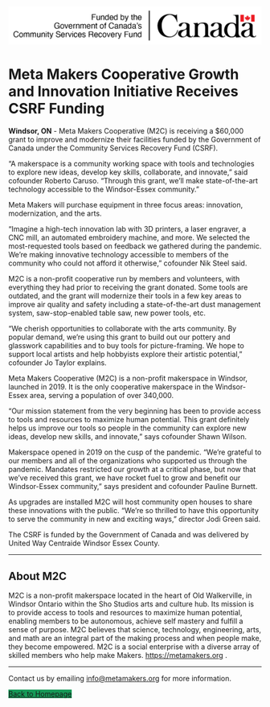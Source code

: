 ![Funded by CSRF](/assets/images/csrf-logo.png "Funded by the Government of Canada")

# Meta Makers Cooperative Growth and Innovation Initiative Receives CSRF Funding

**Windsor, ON** - Meta Makers Cooperative (M2C) is receiving a $60,000 grant to improve and modernize their facilities funded by the Government of Canada under the Community Services Recovery Fund (CSRF). 

“A makerspace is a community working space with tools and technologies to explore new ideas, develop key skills, collaborate, and innovate,” said cofounder Roberto Caruso. “Through this grant, we’ll make state-of-the-art technology accessible to the Windsor-Essex community.”

Meta Makers will purchase equipment in three focus areas: innovation, modernization, and the arts. 

“Imagine a high-tech innovation lab with 3D printers, a laser engraver, a CNC mill, an automated embroidery machine, and more. We selected the most-requested tools based on feedback we gathered during the pandemic. We’re making innovative technology accessible to members of the community who could not afford it otherwise,” cofounder Nik Steel said.

M2C is a non-profit cooperative run by members and volunteers, with everything they had prior to receiving the grant donated.   Some tools are outdated, and the grant will modernize their tools in a few key areas to improve air quality and safety including a state-of-the-art dust management system, saw-stop-enabled table saw, new power tools, etc.

“We cherish opportunities to collaborate with the arts community. By popular demand, we’re using this grant to build out our pottery and glasswork capabilities and to buy tools for picture-framing. We hope to support local artists and help hobbyists explore their artistic potential,” cofounder Jo Taylor explains.

Meta Makers Cooperative (M2C) is a non-profit makerspace in Windsor, launched in 2019. It is the only cooperative makerspace in the Windsor-Essex area, serving a population of over 340,000. 

“Our mission statement from the very beginning has been to provide access to tools and resources to maximize human potential.  This grant definitely helps us improve our tools so people in the community can explore new ideas, develop new skills, and innovate,” says cofounder Shawn Wilson.

Makerspace opened in 2019 on the cusp of the pandemic.  “We’re grateful to our members and all of the organizations who supported us through the pandemic. Mandates restricted our growth at a critical phase, but now that we’ve received this grant, we have rocket fuel to grow and benefit our Windsor-Essex community,” says president and cofounder Pauline Burnett.

As upgrades are installed M2C will host community open houses to share these innovations with the public. “We’re so thrilled to have this opportunity to serve the community in new and exciting ways,” director Jodi Green said.

The CSRF is funded by the Government of Canada and was delivered by United Way Centraide Windsor Essex County. 

---

## About M2C
M2C is a non-profit makerspace located in the heart of Old Walkerville, in Windsor Ontario within the Sho Studios arts and culture hub. Its mission is to provide access to tools and resources to maximize human potential, enabling  members to be autonomous, achieve self mastery and fulfill a sense of purpose. M2C believes that science, technology, engineering, arts, and math are an integral part of the making process and when people make, they become empowered. M2C is a social enterprise with a diverse array of skilled members who help make Makers. https://metamakers.org .

---

Contact us by emailing [info@metamakers.org](mailto:info@metamakers.org) for more information.

<a href="/" class="btn btn-primary" style="background-color:#159957;border-color:#159957">Back to Homepage</a>
